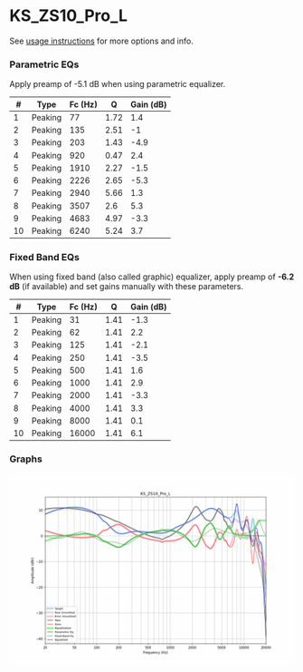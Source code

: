# KS_ZS10_Pro_L
See [usage instructions](https://github.com/jaakkopasanen/AutoEq#usage) for more options and info.

### Parametric EQs
Apply preamp of -5.1 dB when using parametric equalizer.

|   # | Type    |   Fc (Hz) |    Q |   Gain (dB) |
|-----|---------|-----------|------|-------------|
|   1 | Peaking |        77 | 1.72 |         1.4 |
|   2 | Peaking |       135 | 2.51 |        -1   |
|   3 | Peaking |       203 | 1.43 |        -4.9 |
|   4 | Peaking |       920 | 0.47 |         2.4 |
|   5 | Peaking |      1910 | 2.27 |        -1.5 |
|   6 | Peaking |      2226 | 2.65 |        -5.3 |
|   7 | Peaking |      2940 | 5.66 |         1.3 |
|   8 | Peaking |      3507 | 2.6  |         5.3 |
|   9 | Peaking |      4683 | 4.97 |        -3.3 |
|  10 | Peaking |      6240 | 5.24 |         3.7 |

### Fixed Band EQs
When using fixed band (also called graphic) equalizer, apply preamp of **-6.2 dB** (if available) and set gains manually with these parameters.

|   # | Type    |   Fc (Hz) |    Q |   Gain (dB) |
|-----|---------|-----------|------|-------------|
|   1 | Peaking |        31 | 1.41 |        -1.3 |
|   2 | Peaking |        62 | 1.41 |         2.2 |
|   3 | Peaking |       125 | 1.41 |        -2.1 |
|   4 | Peaking |       250 | 1.41 |        -3.5 |
|   5 | Peaking |       500 | 1.41 |         1.6 |
|   6 | Peaking |      1000 | 1.41 |         2.9 |
|   7 | Peaking |      2000 | 1.41 |        -3.3 |
|   8 | Peaking |      4000 | 1.41 |         3.3 |
|   9 | Peaking |      8000 | 1.41 |         0.1 |
|  10 | Peaking |     16000 | 1.41 |         6.1 |

### Graphs
![](./KS_ZS10_Pro_L.png)
